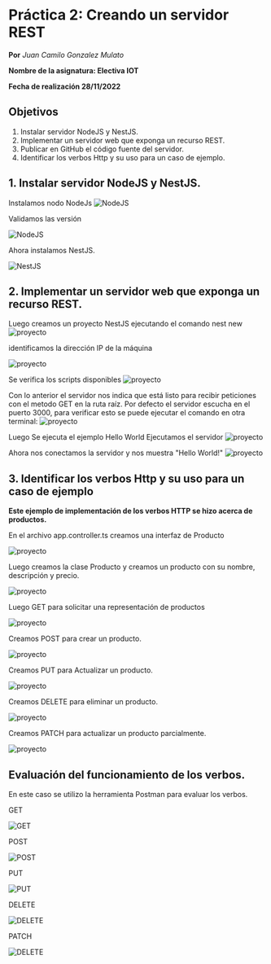 # Práctica 2: Creando un servidor REST
**Por** *Juan Camilo Gonzalez Mulato*

**Nombre de la asignatura: Electiva IOT**

**Fecha de realización 28/11/2022**

## Objetivos
1. Instalar servidor NodeJS y NestJS.
2. Implementar un servidor web que exponga un recurso REST.
3. Publicar en GitHub el código fuente del servidor.
4. Identificar los verbos Http y su uso para un caso de ejemplo.


## 1. Instalar servidor NodeJS y NestJS.
Instalamos nodo NodeJs
![NodeJS](Imagenes_2/1.png)

Validamos las versión

![NodeJS](Imagenes_2/2.png)

Ahora instalamos NestJS.

![NestJS](Imagenes_2/3.png)




## 2. Implementar un servidor web que exponga un recurso REST.
Luego creamos un proyecto NestJS ejecutando el comando nest new
![proyecto](Imagenes_2/4.png)

identificamos la dirección IP de la máquina

![proyecto](Imagenes_2/5.png)

Se verifica los scripts disponibles
![proyecto](Imagenes_2/7.png)


Con lo anterior el servidor nos indica que está listo para recibir peticiones con el metodo GET en la ruta raíz. Por defecto el servidor escucha en el puerto 3000, para verificar esto se puede ejecutar el comando en otra terminal:
![proyecto](Imagenes_2/10.png)


Luego Se ejecuta el ejemplo Hello World
Ejecutamos el servidor
![proyecto](Imagenes_2/6.png)

Ahora nos conectamos  la servidor y nos muestra "Hello World!"
![proyecto](Imagenes_2/8.png)

## 3. Identificar los verbos Http y su uso para un caso de ejemplo
**Este ejemplo de implementación de los verbos HTTP se hizo acerca de productos.**

En el archivo app.controller.ts
creamos una interfaz de Producto

![proyecto](Imagenes_2/11.png)

Luego creamos la clase Producto y  creamos un producto con su nombre, descripción y precio.

![proyecto](Imagenes_2/12.png)

Luego GET  para solicitar una representación de productos

![proyecto](Imagenes_2/13.png)

Creamos POST para crear un producto. 

![proyecto](Imagenes_2/14.png)

Creamos PUT para Actualizar un producto. 

![proyecto](Imagenes_2/22.png)

Creamos DELETE para eliminar un producto. 

![proyecto](Imagenes_2/15.png)

Creamos  PATCH para actualizar un producto parcialmente. 

![proyecto](Imagenes_2/16.png)

## Evaluación del funcionamiento de los verbos.
En este caso se utilizo la herramienta Postman para evaluar los verbos.

GET 

![GET](Imagenes_2/17.png)

POST

![POST](Imagenes_2/18.png)

PUT

![PUT](Imagenes_2/19.png)

DELETE

![DELETE](Imagenes_2/20.png)

PATCH

![DELETE](Imagenes_2/21.png)
